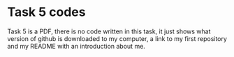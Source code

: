 # Task 5 codes

Task 5 is a PDF, there is no code written in this task, it just shows what version of github is downloaded to my computer, a link to my first repository and my README with an introduction about me.
